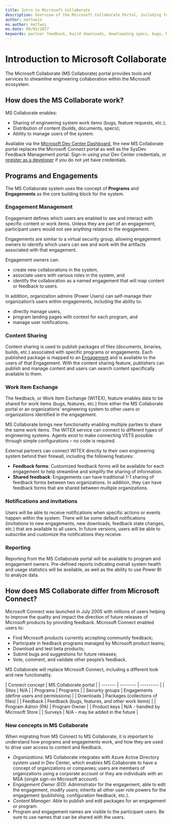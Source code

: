 ```yaml
---
title: Intro to Microsoft Collaborate
description: Overview of the Microsoft Collaborate Portal, including features available and conceptual information on how to use the system.  MS Collaborate enables sharing of engineering system work items (bugs, feature requests), distribution of content (builds, documents, specs), and user management, replacing Microsoft Connect and the SysDev Feedback Management portal. 
author: mattwojo
ms.author: mattwoj
ms.date: 09/01/2017
keywords: partner feedback, build downloads, downloading specs, bugs, Microsoft Connect, SysDev Bug, Dev Center bugs
---
```


# Introduction to Microsoft Collaborate

The Microsoft Collaborate (MS Collaborate) portal provides tools and services to streamline engineering collaboration within the Microsoft ecosystem.

## How does the MS Collaborate work?

MS Collaborate enables:
- Sharing of engineering system work items (bugs, feature requests, etc.);
- Distribution of content (builds, documents, specs);  
- Ability to manage users of the system. 

Available via the [Microsoft Dev Center Dashboard](//developer.microsoft.com/dashboard/apps/overview), the new MS Collaborate portal replaces the Microsoft Connect portal as well as the SysDev Feedback Management portal. Sign-in using your Dev Center credentials, or [register as a developer](//developer.microsoft.com/store/register) if you do not yet have credentials. 

## Programs and Engagements

The MS Collaborate system uses the concept of **Programs** and **Engagements** as the core building block for the system. 

### Engagement Management

Engagement defines which users are enabled to see and interact with specific content or work items. Unless they are part of an engagement, participant users would not see anything related to the engagement.

Engagements are similar to a virtual security group, allowing engagement owners to identify which users can see and work with the artifacts associated with that engagement.

Engagement owners can: 
- create new collaborations in the system, 
- associate users with various roles in the system, and 
- identify the collaboration as a named engagement that will map content or feedback to users.  

In addition, organization admins (Power Users) can self-manage their organization’s users within engagements, including the ability to:

- directly manage users, 
- program landing pages with context for each program, and
- manage user notifications.

### Content Sharing 

Content sharing is used to publish packages of files (documents, binaries, builds, etc.) associated with specific programs or engagements.  Each published package is mapped to an [Engagement](#engagement-management) and is available to the users of that Engagement. With the content sharing feature, publishers can publish and manage content and users can search content specifically available to them.

### Work Item Exchange

The feedback, or Work Item Exchange (WITEX), feature enables data to be shared for work items (bugs, features, etc.) from either the MS Collaborate portal or an organizations’ engineering system to other users or organizations identified in the engagement.

MS Collaborate brings new functionality enabling multiple parties to share the same work items. The WITEX service can connect to different types of engineering systems. Agents exist to make connecting VSTS possible through simple configurations – no code is required. 

External partners can connect WITEX directly to their own engineering system behind their firewall, including the following features: 

- **Feedback forms**: Customized feedback forms  will be available for each engagement to help streamline and simplify the sharing of information.
- **Shared feedback**: Engagements can have traditional 1-1 sharing of feedback forms between two organizations. In addition, they can have feedback forms that are shared between multiple organizations.


### Notifications and invitations

Users will be able to receive notifications when specific actions or events happen within the system.  There will be some default notifications (invitations to new engagements, new downloads, feedback state changes, etc.) that are available to all users.  In future versions, users will be able to subscribe and customize the notifications they receive. 

### Reporting

Reporting from the MS Collaborate portal will be available to program and engagement owners.  Pre-defined reports indicating overall system health and usage statistics will be available, as well as the ability to use Power BI to analyze data. 

## How does MS Collaborate differ from Microsoft Connect? 

Microsoft Connect was launched in July 2005 with millions of users helping to improve the quality and impact the direction of future releases of Microsoft products by providing feedback. Microsoft Connect enabled users to: 
- Find Microsoft products currently accepting community feedback; 
- Participate in feedback programs managed by Microsoft product teams;
- Download and test beta products;
- Submit bugs and suggestions for future releases;
- Vote, comment, and validate other people’s feedback.

MS Collaborate will replace Microsoft Connect, including a different look and new functionality. 

| Connect concept | MS Collaborate portal |
| ------- | -------- | --------- |
| Sites | N/A |
| Programs | Programs |
| Security groups | Engagements (define users and permissions) |
| Downloads | Packages (collections of files) |
| Feedback | Feedback (bugs, features, and other work items) |
| Program Admin (PA) | Program Owner |
| Product keys | N/A - handled by Microsoft Store |
| Surveys | N/A - may be added in the future |

### New concepts in MS Collaborate

When migrating from MS Connect to MS Collaborate, it is important to understand how programs and engagements work, and how they are used to drive user access to content and feedback.

- *Organizations*: MS Collaborate integrates with Azure Active Directory system used in Dev Center, which enables MS Collaborate to have a concept of organizations or companies; users are members of organizations using a corporate account or they are individuals with an MSA (single sign-on Microsoft account).
- *Engagement Owner (EO)*: Administrator for the engagement, able to edit the engagement, modify users; inherits all other user role powers for the engagement (publishing, configuration feedback, etc.).
- *Content Manager*: Able to publish and edit packages for an engagement or program.
- Program and engagement names are visible to the participant users.  Be sure to use names that can be shared with the users. 
   
